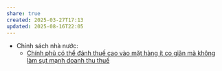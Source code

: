 ```yaml
---
share: true
created: 2025-03-27T17:13
updated: 2025-08-16T22:05
---
```

- Chính sách nhà nước: 
    - [Chính phủ có thể đánh thuế cao vào mặt hàng ít co giãn mà không làm sụt mạnh doanh thu thuế](../Kinh%20t%E1%BA%BF/Kinh%20t%E1%BA%BF%20h%C3%A0ng%20ho%C3%A1.%20Ti%E1%BB%81n%20t%E1%BB%87/Ch%C3%ADnh%20s%C3%A1ch%20nh%C3%A0%20n%C6%B0%E1%BB%9Bc/Ch%C3%ADnh%20ph%E1%BB%A7%20c%C3%B3%20th%E1%BB%83%20%C4%91%C3%A1nh%20thu%E1%BA%BF%20cao%20v%C3%A0o%20m%E1%BA%B7t%20h%C3%A0ng%20%C3%ADt%20co%20gi%C3%A3n%20m%C3%A0%20kh%C3%B4ng%20l%C3%A0m%20s%E1%BB%A5t%20m%E1%BA%A1nh%20doanh%20thu%20thu%E1%BA%BF.md)


